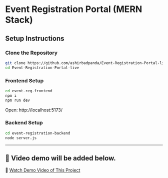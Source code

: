 # Event Registration Portal (MERN Stack)

## Setup Instructions

### Clone the Repository
```bash
git clone https://github.com/ashirbadpanda/Event-Registration-Portal-live
cd Event-Registration-Portal-live
```

### Frontend Setup
```bash
cd event-reg-frontend
npm i
npm run dev
```

Open: http://localhost:5173/

### Backend Setup
```bash
cd event-registration-backend
node server.js
```

---

🎥 Video demo will be added below.
---

🎥 [Watch Demo Video of This Project](https://screenrec.com/share/kGKaFnE0vx)

